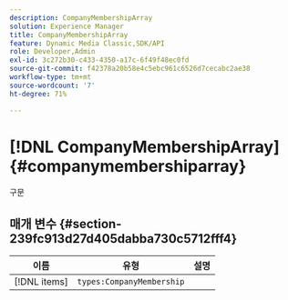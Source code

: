```yaml
---
description: CompanyMembershipArray
solution: Experience Manager
title: CompanyMembershipArray
feature: Dynamic Media Classic,SDK/API
role: Developer,Admin
exl-id: 3c272b30-c433-4350-a17c-6f49f48ec0fd
source-git-commit: f42378a20b58e4c5ebc961c6526d7cecabc2ae38
workflow-type: tm+mt
source-wordcount: '7'
ht-degree: 71%

---
```


# [!DNL CompanyMembershipArray]{#companymembershiparray}

구문

## 매개 변수 {#section-239fc913d27d405dabba730c5712fff4}

| 이름 | 유형 | 설명 |
|---|---|---|
| [!DNL items] | `types:CompanyMembership` |  |
